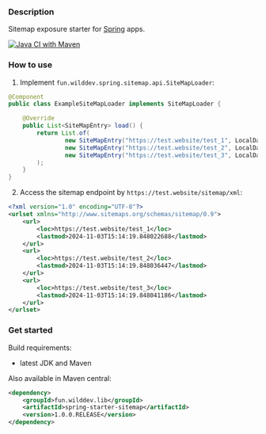 ### Description

Sitemap exposure starter for [Spring](https://spring.io) apps.

[![Java CI with Maven](https://github.com/WildDev/spring-starter-sitemap/actions/workflows/maven.yml/badge.svg)](https://github.com/WildDev/spring-starter-sitemap/actions/workflows/maven.yml)

### How to use

1. Implement `fun.wilddev.spring.sitemap.api.SiteMapLoader`:

```java
@Component
public class ExampleSiteMapLoader implements SiteMapLoader {

    @Override
    public List<SiteMapEntry> load() {
        return List.of(
                new SiteMapEntry("https://test.website/test_1", LocalDateTime.now()),
                new SiteMapEntry("https://test.website/test_2", LocalDateTime.now()),
                new SiteMapEntry("https://test.website/test_3", LocalDateTime.now())
        );
    }
}
```

2. Access the sitemap endpoint by `https://test.website/sitemap/xml`:

```xml
<?xml version="1.0" encoding="UTF-8"?>
<urlset xmlns="http://www.sitemaps.org/schemas/sitemap/0.9">
    <url>
        <loc>https://test.website/test_1</loc>
        <lastmod>2024-11-03T15:14:19.848022688</lastmod>
    </url>
    <url>
        <loc>https://test.website/test_2</loc>
        <lastmod>2024-11-03T15:14:19.848036447</lastmod>
    </url>
    <url>
        <loc>https://test.website/test_3</loc>
        <lastmod>2024-11-03T15:14:19.848041186</lastmod>
    </url>
</urlset>
```

### Get started

Build requirements:
* latest JDK and Maven

Also available in Maven central:

```xml
<dependency>
    <groupId>fun.wilddev.lib</groupId>
    <artifactId>spring-starter-sitemap</artifactId>
    <version>1.0.0.RELEASE</version>
</dependency>
```
